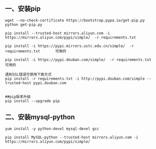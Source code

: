  ## 一、安装pip
    
    wget --no-check-certificate https://bootstrap.pypa.io/get-pip.py
    python get-pip.py

    pip install --trusted-host mirrors.aliyun.com -i https://mirrors.aliyun.com/pypi/simple/  -r requirements.txt

    pip install -i https://pypi.mirrors.ustc.edu.cn/simple/  -r requirements.txt       可用的

    pip install -i https://pypi.douban.com/simple/  -r requirements.txt       可用的

    遇到SSL错误可使用下面方式
    pip install -r requirements.txt -i http://pypi.douban.com/simple --trusted-host pypi.douban.com 
    
    
    ##pip版本升级
    pip install --upgrade pip


##  二、安装mysql-python

    yum install -y python-devel mysql-devel gcc

    pip install MySQL-python --trusted-host mirrors.aliyun.com -i https://mirrors.aliyun.com/pypi/simple/ 
    
    
